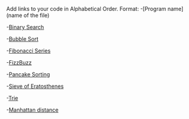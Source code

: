 Add links to your code in Alphabetical Order.
Format: -[Program name](name of the file)

-[Binary Search](binarySearch.js)

-[Bubble Sort](bubbleSort.js)

-[Fibonacci Series](fibonacciSum.js)

-[FizzBuzz](fizzBuzz.js)

-[Pancake Sorting](pancakeSorting.js)

-[Sieve of Eratosthenes](Sieve.js)

-[Trie](Trie.js)

-[Manhattan distance](Manhattan_distance.js)




